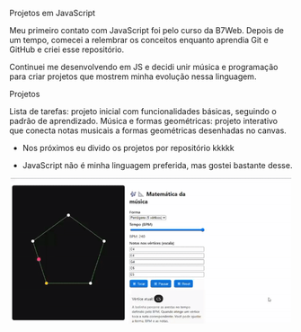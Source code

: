 Projetos em JavaScript 

Meu primeiro contato com JavaScript foi pelo curso da B7Web. Depois de um tempo, comecei a relembrar os conceitos enquanto aprendia Git e GitHub e criei esse repositório.

Continuei me desenvolvendo em JS e decidi unir música e programação para criar projetos que mostrem minha evolução nessa linguagem. 

Projetos 

Lista de tarefas: projeto inicial com funcionalidades básicas, seguindo o padrão de aprendizado. 
Música e formas geométricas: projeto interativo que conecta notas musicais a formas geométricas desenhadas no canvas. 

 * Nos próximos eu divido os projetos por repositório kkkkk

 * JavaScript não é minha linguagem preferida, mas gostei bastante desse.
 
<p align="center">
  <img src="vertices/demo.gif" alt="Demonstração do projeto" width="500">
</p>


